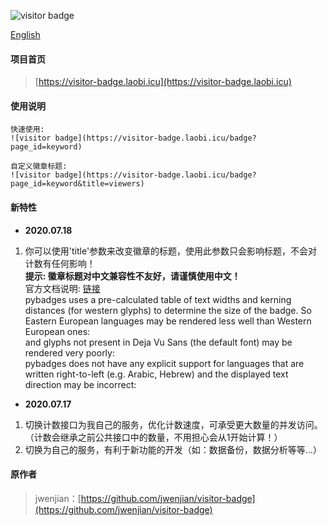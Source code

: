 ![visitor badge](https://visitor-badge.laobi.icu/badge?page_id=jwenjian.visitor-badge-cn)

[English](https://github.com/hehuapei/visitor-badge/blob/master/README.md)

#### 项目首页
> [https://visitor-badge.laobi.icu](https://visitor-badge.laobi.icu)

#### 使用说明
```
快速使用: 
![visitor badge](https://visitor-badge.laobi.icu/badge?page_id=keyword)

自定义徽章标题: 
![visitor badge](https://visitor-badge.laobi.icu/badge?page_id=keyword&title=viewers)

```

#### 新特性

- **2020.07.18**  
1. 你可以使用'title'参数来改变徽章的标题，使用此参数只会影响标题，不会对计数有任何影响！   
**提示: 徽章标题对中文兼容性不友好，请谨慎使用中文！**  
官方文档说明: [链接](https://pypi.org/project/pybadges/)  
pybadges uses a pre-calculated table of text widths and kerning distances (for western glyphs) to determine the size of the badge. So Eastern European languages  may be rendered less well than Western European ones:  
and glyphs not present in Deja Vu Sans (the default font) may be rendered very poorly:  
pybadges does not have any explicit support for languages that are written right-to-left (e.g. Arabic, Hebrew) and the displayed text direction may be incorrect:  
 
- **2020.07.17**  
1. 切换计数接口为我自己的服务，优化计数速度，可承受更大数量的并发访问。（计数会继承之前公共接口中的数量，不用担心会从1开始计算！）  
2. 切换为自己的服务，有利于新功能的开发（如：数据备份，数据分析等等...）

#### 原作者
> jwenjian：[https://github.com/jwenjian/visitor-badge](https://github.com/jwenjian/visitor-badge)
